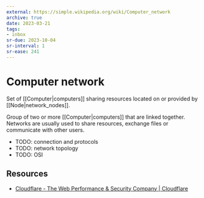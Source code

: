 ```yaml
---
external: https://simple.wikipedia.org/wiki/Computer_network
archive: true
date: 2023-03-21
tags:
- inbox
sr-due: 2023-10-04
sr-interval: 1
sr-ease: 241
---
```


# Computer network

Set of [[Computer|computers]] sharing resources located on or provided by
[[Node|network_nodes]].

Group of two or more [[Computer|computers]] that are linked together. Networks
are usually used to share resources, exchange files or communicate with other
users.

- TODO: connection and protocols
- TODO: network topology
- TODO: OSI

## Resources

- [Cloudflare - The Web Performance & Security Company | Cloudflare](https://www.cloudflare.com/)
